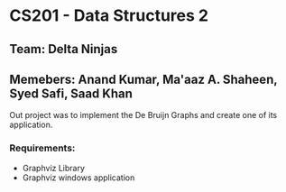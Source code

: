 # CS201 - Data Structures 2
## Team: Delta Ninjas
## Memebers: Anand Kumar, Ma'aaz A. Shaheen, Syed Safi, Saad Khan
Out project was to implement the De Bruijn Graphs and create one of its application.
### Requirements:
- Graphviz Library
- Graphviz windows application
